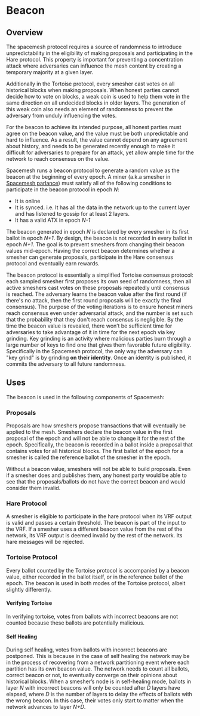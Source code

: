 # Beacon

## Overview

The spacemesh protocol requires a source of randomness to introduce unpredictability in the eligibility of making proposals and participating in the Hare protocol. This property is important for preventing a concentration attack where adversaries can influence the mesh content by creating a temporary majority at a given layer. 

Additionally in the Tortoise protocol, every smesher cast votes on all historical blocks when making proposals. When honest parties cannot decide how to vote on blocks, a weak coin is used to help them vote in the same direction on all undecided blocks in older layers. The generation of this weak coin also needs an element of randomness to prevent the adversary from unduly influencing the votes.

For the beacon to achieve its intended purpose, all honest parties must agree on the beacon value, and the value must be both unpredictable and hard to influence. As a result, the value cannot depend on any agreement about history, and needs to be generated recently enough to make it difficult for adversaries to prepare for an attack, yet allow ample time for the network to reach consensus on the value.

Spacemesh runs a beacon protocol to generate a random value as the beacon at the beginning of every epoch. A miner (a.k.a smesher in [Spacemesh parlance](https://github.com/spacemeshos/testnet-guide/blob/master/dict.md)) must satisfy all of the following conditions to participate in the beacon protocol in epoch _N_:


* It is online
* It is synced. i.e. It has all the data in the network up to the current layer and has listened to gossip for at least 2 layers.
* It has a valid ATX in epoch _N-1_

The beacon generated in epoch _N_ is declared by every smesher in its first ballot in epoch _N+1_. By design, the beacon is not recorded in every ballot in epoch _N+1_. The goal is to prevent smeshers from changing their beacon values mid-epoch. Having the correct beacon determines whether a smesher can generate proposals, participate in the Hare consensus protocol and eventually earn rewards.

The beacon protocol is essentially a simplified Tortoise consensus protocol: each sampled smesher first proposes its own seed of randomness, then all active smeshers cast votes on these proposals repeatedly until consensus is reached. The adversary learns the beacon value after the first round (if there's no attack, then the first round proposals will be exactly the final consensus). The purpose of the voting iterations is to ensure honest miners reach consensus even under adversarial attack, and the number is set such that the probability that they don't reach consensus is negligible. By the time the beacon value is revealed, there won’t be sufficient time for adversaries to take advantage of it in time for the next epoch via key grinding. Key grinding is an activity where malicious parties burn through a large number of keys to find one that gives them favorable future eligibility. Specifically in the Spacemesh protocol, the only way the adversary can "key grind" is by grinding **on their identity**. Once an identity is published, it commits the adversary to all future randomness.


## Uses

The beacon is used in the following components of Spacemesh:


### Proposals

Proposals are how smeshers propose transactions that will eventually be applied to the mesh. Smeshers declare the beacon value in the first proposal of the epoch and will not be able to change it for the rest of the epoch. Specifically, the beacon is recorded in a ballot inside a proposal that contains votes for all historical blocks. The first ballot of the epoch for a smesher is called the reference ballot of the smesher in the epoch.

Without a beacon value, smeshers will not be able to build proposals. Even if a smesher does and publishes them, any honest party would be able to see that the proposals/ballots do not have the correct beacon and would consider them invalid.


### Hare Protocol

A smesher is eligible to participate in the hare protocol when its VRF output is valid and passes a certain threshold. The beacon is part of the input to the VRF. If a smesher uses a different beacon value from the rest of the network, its VRF output is deemed invalid by the rest of the network. Its hare messages will be rejected.


### Tortoise Protocol

Every ballot counted by the Tortoise protocol is accompanied by a beacon value, either recorded in the ballot itself, or in the reference ballot of the epoch. The beacon is used in both modes of the Tortoise protocol, albeit slightly differently.


#### Verifying Tortoise

In verifying tortoise, votes from ballots with incorrect beacons are not counted because these ballots are potentially malicious.


#### Self Healing

During self healing, votes from ballots with incorrect beacons are postponed. This is because in the case of self healing the network may be in the process of recovering from a network partitioning event where each partition has its own beacon value. The network needs to count all ballots, correct beacon or not, to eventually converge on their opinions about historical blocks. When a smesher’s node is in self-healing mode, ballots in layer _N_ with incorrect beacons will only be counted after _D_ layers have elapsed, where _D_ is the number of layers to delay the effects of ballots with the wrong beacon. In this case, their votes only start to matter when the network advances to layer _N+D_.
